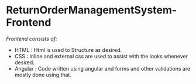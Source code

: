 # ReturnOrderManagementSystem-Frontend</br>
*Frontend consists of:*
- HTML : Html is used to Structure as desired.</br>
- CSS : Inline and external css are used to assist with the looks whenever desired.</br>
- Angular : Code written using angular and forms and other validations are mostly done using that.</br>

